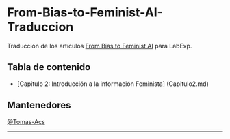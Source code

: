 # From-Bias-to-Feminist-AI-Traduccion
Traducción de los artículos [From Bias to Feminist AI](https://feministai.pubpub.org/from-bias-to-feminist-ai) para LabExp.

## Tabla de contenido
* [Capitulo 2: Introducción a la información Feminista] (Capitulo2.md)


## Mantenedores
[@Tomas-Acs](https://github.com/Tomas-Acs)

***
